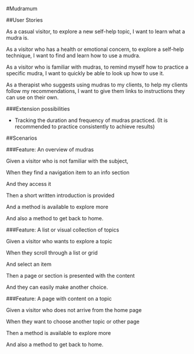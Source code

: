 #Mudramum

##User Stories

As a casual visitor,
to explore a new self-help topic,
I want to learn what a mudra is.

As a visitor who has a health or emotional concern,
to explore a self-help technique, 
I want to find and learn how to use a mudra.

As a visitor who is familiar with mudras,
to remind myself how to practice a specific mudra,
I want to quickly be able to look up how to use it.

As a therapist who suggests using mudras to my clients,
to help my clients follow my recommendations,
I want to give them links to instructions they can use on their own.

###Extension possibilities

* Tracking the duration and frequency of mudras practiced. (It is recommended to practice consistently to achieve results)

##Scenarios

###Feature: An overview of mudras

Given a visitor who is not familiar with the subject,

When they find a navigation item to an info section

And they access it

Then a short written introduction is provided

And a method is available to explore more

And also a method to get back to home.


###Feature: A list or visual collection of topics

Given a visitor who wants to explore a topic

When they scroll through a list or grid

And select an item 

Then a page or section is presented with the content

And they can easily make another choice.


###Feature: A page with content on a topic

Given a visitor who does not arrive from the home page

When they want to choose another topic or other page

Then a method is available to explore more

And also a method to get back to home.



